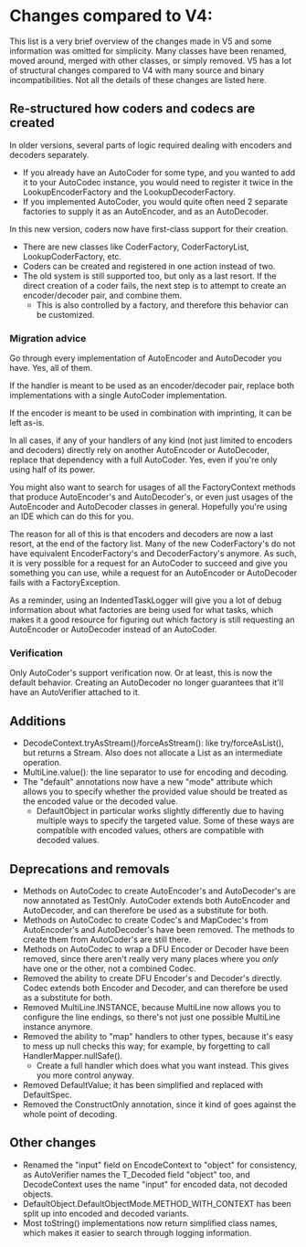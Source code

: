 # Changes compared to V4:

This list is a very brief overview of the changes made in V5 and some information was omitted for simplicity. Many classes have been renamed, moved around, merged with other classes, or simply removed. V5 has a lot of structural changes compared to V4 with many source and binary incompatibilities. Not all the details of these changes are listed here.

## Re-structured how coders and codecs are created

In older versions, several parts of logic required dealing with encoders and decoders separately.
* If you already have an AutoCoder for some type, and you wanted to add it to your AutoCodec instance, you would need to register it twice in the LookupEncoderFactory and the LookupDecoderFactory.
* If you implemented AutoCoder, you would quite often need 2 separate factories to supply it as an AutoEncoder, and as an AutoDecoder.

In this new version, coders now have first-class support for their creation.
* There are new classes like CoderFactory, CoderFactoryList, LookupCoderFactory, etc.
* Coders can be created and registered in one action instead of two.
* The old system is still supported too, but only as a last resort. If the direct creation of a coder fails, the next step is to attempt to create an encoder/decoder pair, and combine them.
	* This is also controlled by a factory, and therefore this behavior can be customized.

### Migration advice

Go through every implementation of AutoEncoder and AutoDecoder you have. Yes, all of them.

If the handler is meant to be used as an encoder/decoder pair, replace both implementations with a single AutoCoder implementation.

If the encoder is meant to be used in combination with imprinting, it can be left as-is.

In all cases, if any of your handlers of any kind (not just limited to encoders and decoders) directly rely on another AutoEncoder or AutoDecoder, replace that dependency with a full AutoCoder. Yes, even if you're only using half of its power.

You might also want to search for usages of all the FactoryContext methods that produce AutoEncoder's and AutoDecoder's, or even just usages of the AutoEncoder and AutoDecoder classes in general. Hopefully you're using an IDE which can do this for you.

The reason for all of this is that encoders and decoders are now a last resort, at the end of the factory list. Many of the new CoderFactory's do not have equivalent EncoderFactory's and DecoderFactory's anymore. As such, it is very possible for a request for an AutoCoder to succeed and give you something you can use, while a request for an AutoEncoder or AutoDecoder fails with a FactoryException.

As a reminder, using an IndentedTaskLogger will give you a lot of debug information about what factories are being used for what tasks, which makes it a good resource for figuring out which factory is still requesting an AutoEncoder or AutoDecoder instead of an AutoCoder.

### Verification

Only AutoCoder's support verification now. Or at least, this is now the default behavior. Creating an AutoDecoder no longer guarantees that it'll have an AutoVerifier attached to it.

## Additions

* DecodeContext.tryAsStream()/forceAsStream(): like try/forceAsList(), but returns a Stream. Also does not allocate a List as an intermediate operation.
* MultiLine.value(): the line separator to use for encoding and decoding.
* The "default" annotations now have a new "mode" attribute which allows you to specify whether the provided value should be treated as the encoded value or the decoded value.
	* DefaultObject in particular works slightly differently due to having multiple ways to specify the targeted value. Some of these ways are compatible with encoded values, others are compatible with decoded values.

## Deprecations and removals

* Methods on AutoCodec to create AutoEncoder's and AutoDecoder's are now annotated as TestOnly. AutoCoder extends both AutoEncoder and AutoDecoder, and can therefore be used as a substitute for both.
* Methods on AutoCodec to create Codec's and MapCodec's from AutoEncoder's and AutoDecoder's have been removed. The methods to create them from AutoCoder's are still there.
* Methods on AutoCodec to wrap a DFU Encoder or Decoder have been removed, since there aren't really very many places where you *only* have one or the other, not a combined Codec.
* Removed the ability to create DFU Encoder's and Decoder's directly. Codec extends both Encoder and Decoder, and can therefore be used as a substitute for both.
* Removed MultiLine.INSTANCE, because MultiLine now allows you to configure the line endings, so there's not just one possible MultiLine instance anymore.
* Removed the ability to "map" handlers to other types, because it's easy to mess up null checks this way; for example, by forgetting to call HandlerMapper.nullSafe().
	* Create a full handler which does what you want instead. This gives you more control anyway.
* Removed DefaultValue; it has been simplified and replaced with DefaultSpec.
* Removed the ConstructOnly annotation, since it kind of goes against the whole point of decoding.

## Other changes

* Renamed the "input" field on EncodeContext to "object" for consistency, as AutoVerifier names the T_Decoded field "object" too, and DecodeContext uses the name "input" for encoded data, not decoded objects.
* DefaultObject.DefaultObjectMode.METHOD_WITH_CONTEXT has been split up into encoded and decoded variants.
* Most toString() implementations now return simplified class names, which makes it easier to search through logging information.